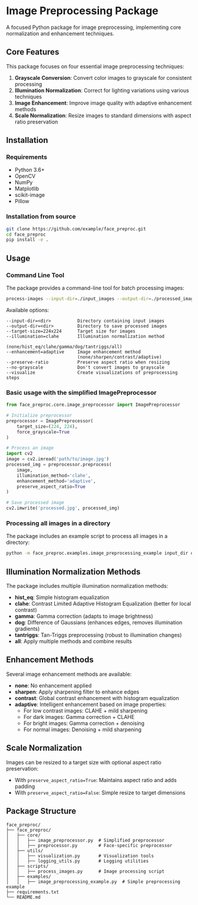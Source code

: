 # Image Preprocessing Package

A focused Python package for image preprocessing, implementing core normalization and enhancement techniques.

## Core Features

This package focuses on four essential image preprocessing techniques:

1. **Grayscale Conversion**: Convert color images to grayscale for consistent processing
2. **Illumination Normalization**: Correct for lighting variations using various techniques
3. **Image Enhancement**: Improve image quality with adaptive enhancement methods
4. **Scale Normalization**: Resize images to standard dimensions with aspect ratio preservation

## Installation

### Requirements

- Python 3.6+
- OpenCV
- NumPy
- Matplotlib
- scikit-image
- Pillow

### Installation from source

```bash
git clone https://github.com/example/face_preproc.git
cd face_preproc
pip install -e .
```

## Usage

### Command Line Tool

The package provides a command-line tool for batch processing images:

```bash
process-images --input-dir=./input_images --output-dir=./processed_images
```

Available options:

```
--input-dir=<dir>          Directory containing input images
--output-dir=<dir>         Directory to save processed images
--target-size=224x224      Target size for images
--illumination=clahe       Illumination normalization method
                           (none/hist_eq/clahe/gamma/dog/tantriggs/all)
--enhancement=adaptive     Image enhancement method
                           (none/sharpen/contrast/adaptive)
--preserve-ratio           Preserve aspect ratio when resizing
--no-grayscale             Don't convert images to grayscale
--visualize                Create visualizations of preprocessing steps
```

### Basic usage with the simplified ImagePreprocessor

```python
from face_preproc.core.image_preprocessor import ImagePreprocessor

# Initialize preprocessor
preprocessor = ImagePreprocessor(
    target_size=(224, 224),
    force_grayscale=True
)

# Process an image
import cv2
image = cv2.imread('path/to/image.jpg')
processed_img = preprocessor.preprocess(
    image,
    illumination_method='clahe',
    enhancement_method='adaptive',
    preserve_aspect_ratio=True
)

# Save processed image
cv2.imwrite('processed.jpg', processed_img)
```

### Processing all images in a directory

The package includes an example script to process all images in a directory:

```bash
python -m face_preproc.examples.image_preprocessing_example input_dir output_dir
```

## Illumination Normalization Methods

The package includes multiple illumination normalization methods:

- **hist_eq**: Simple histogram equalization
- **clahe**: Contrast Limited Adaptive Histogram Equalization (better for local contrast)
- **gamma**: Gamma correction (adapts to image brightness)
- **dog**: Difference of Gaussians (enhances edges, removes illumination gradients)
- **tantriggs**: Tan-Triggs preprocessing (robust to illumination changes)
- **all**: Apply multiple methods and combine results

## Enhancement Methods

Several image enhancement methods are available:

- **none**: No enhancement applied
- **sharpen**: Apply sharpening filter to enhance edges
- **contrast**: Global contrast enhancement with histogram equalization
- **adaptive**: Intelligent enhancement based on image properties:
  - For low contrast images: CLAHE + mild sharpening
  - For dark images: Gamma correction + CLAHE
  - For bright images: Gamma correction + denoising
  - For normal images: Denoising + mild sharpening

## Scale Normalization

Images can be resized to a target size with optional aspect ratio preservation:

- With `preserve_aspect_ratio=True`: Maintains aspect ratio and adds padding
- With `preserve_aspect_ratio=False`: Simple resize to target dimensions

## Package Structure

```
face_preproc/
├── face_preproc/
│   ├── core/
│   │   ├── image_preprocessor.py  # Simplified preprocessor
│   │   ├── preprocessor.py        # Face-specific preprocessor
│   ├── utils/
│   │   ├── visualization.py       # Visualization tools
│   │   ├── logging_utils.py       # Logging utilities
│   ├── scripts/
│   │   ├── process_images.py      # Image processing script
│   ├── examples/
│   │   ├── image_preprocessing_example.py  # Simple preprocessing example
├── requirements.txt
└── README.md 